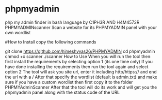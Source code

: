 # phpmyadmin
php my admin finder in bash language by C1PH3R AND H4M4573R 
PHPMYADMINscanner
Scan a website for its PHPMYADMIN panel with your own wordlist

#How to Install
copy the following commands

git clone https://github.com/himeshvyas26/PHPMYADMIN
cd phpmyadmin
chmod +x scanner
./scanner
How to Use
When you will run the tool then first install the requirements by selecting option 1 (its one time only) If you have done installing the requirements then run the tool again and select option 2 The tool will ask you site url, enter it including http/https:// and end the url with a / After that specify the wordlist (default is admin.txt) and make sure if you have a custom wordlist then first copy it to the folder PHPMYAdminScanner After that the tool will do its work and will get you the phpmyadmin panel along with the status code of the URL
